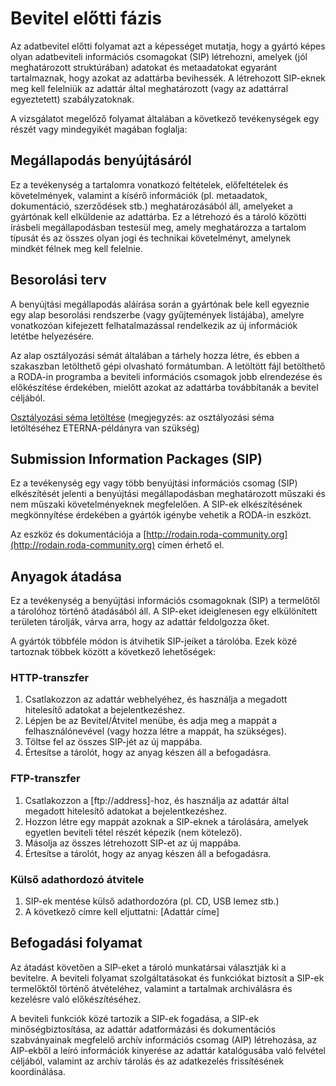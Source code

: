 # Bevitel előtti fázis

Az adatbevitel előtti folyamat azt a képességet mutatja, hogy a gyártó képes olyan adatbeviteli információs csomagokat (SIP) létrehozni, amelyek (jól meghatározott struktúrában) adatokat és metaadatokat egyaránt tartalmaznak, hogy azokat az adattárba bevihessék. A létrehozott SIP-eknek meg kell felelniük az adattár által meghatározott (vagy az adattárral egyeztetett) szabályzatoknak. 

A vizsgálatot megelőző folyamat általában a következő tevékenységek egy részét vagy mindegyikét magában foglalja:

## Megállapodás benyújtásáról

Ez a tevékenység a tartalomra vonatkozó feltételek, előfeltételek és követelmények, valamint a kísérő információk (pl. metaadatok, dokumentáció, szerződések stb.) meghatározásából áll, amelyeket a gyártónak kell elküldenie az adattárba. Ez a létrehozó és a tároló közötti írásbeli megállapodásban testesül meg, amely meghatározza a tartalom típusát és az összes olyan jogi és technikai követelményt, amelynek mindkét félnek meg kell felelnie.

## Besorolási terv

A benyújtási megállapodás aláírása során a gyártónak bele kell egyeznie egy alap besorolási rendszerbe (vagy gyűjtemények listájába), amelyre vonatkozóan kifejezett felhatalmazással rendelkezik az új információk letétbe helyezésére.

Az alap osztályozási sémát általában a tárhely hozza létre, és ebben a szakaszban letölthető gépi olvasható formátumban. A letöltött fájl betölthető a RODA-in programba a beviteli információs csomagok jobb elrendezése és előkészítése érdekében, mielőtt azokat az adattárba továbbítanák a bevitel céljából.

[Osztályozási séma letöltése](/api/v1/classification_plans) (megjegyzés: az osztályozási séma letöltéséhez ETERNA-példányra van szükség)

## Submission Information Packages (SIP)

Ez a tevékenység egy vagy több benyújtási információs csomag (SIP) elkészítését jelenti a benyújtási megállapodásban meghatározott műszaki és nem műszaki követelményeknek megfelelően. A SIP-ek elkészítésének megkönnyítése érdekében a gyártók igénybe vehetik a RODA-in eszközt. 

Az eszköz és dokumentációja a [http://rodain.roda-community.org](http://rodain.roda-community.org) címen érhető el.


## Anyagok átadása

Ez a tevékenység a benyújtási információs csomagoknak (SIP) a termelőtől a tárolóhoz történő átadásából áll. A SIP-eket ideiglenesen egy elkülönített területen tárolják, várva arra, hogy az adattár feldolgozza őket.

A gyártók többféle módon is átvihetik SIP-jeiket a tárolóba. Ezek közé tartoznak többek között a következő lehetőségek:

### HTTP-transzfer

1. Csatlakozzon az adattár webhelyéhez, és használja a megadott hitelesítő adatokat a bejelentkezéshez.
2. Lépjen be az Bevitel/Átvitel menübe, és adja meg a mappát a felhasználónevével (vagy hozza létre a mappát, ha szükséges).
3. Töltse fel az összes SIP-jét az új mappába.
4. Értesítse a tárolót, hogy az anyag készen áll a befogadásra.

### FTP-transzfer

1. Csatlakozzon a [ftp://address]-hoz, és használja az adattár által megadott hitelesítő adatokat a bejelentkezéshez.
2. Hozzon létre egy mappát azoknak a SIP-eknek a tárolására, amelyek egyetlen beviteli tétel részét képezik (nem kötelező).
3. Másolja az összes létrehozott SIP-et az új mappába.
4. Értesítse a tárolót, hogy az anyag készen áll a befogadásra.

### Külső adathordozó átvitele

1. SIP-ek mentése külső adathordozóra (pl. CD, USB lemez stb.)
2. A következő címre kell eljuttatni: [Adattár címe]

## Befogadási folyamat

Az átadást követően a SIP-eket a tároló munkatársai választják ki a bevitelre. A beviteli folyamat szolgáltatásokat és funkciókat biztosít a SIP-ek termelőktől történő átvételéhez, valamint a tartalmak archiválásra és kezelésre való előkészítéséhez.

A beviteli funkciók közé tartozik a SIP-ek fogadása, a SIP-ek minőségbiztosítása, az adattár adatformázási és dokumentációs szabványainak megfelelő archív információs csomag (AIP) létrehozása, az AIP-ekből a leíró információk kinyerése az adattár katalógusába való felvétel céljából, valamint az archív tárolás és az adatkezelés frissítésének koordinálása.

